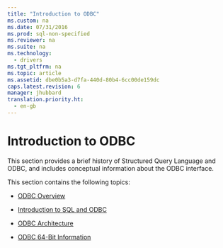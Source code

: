```yaml
---
title: "Introduction to ODBC"
ms.custom: na
ms.date: 07/31/2016
ms.prod: sql-non-specified
ms.reviewer: na
ms.suite: na
ms.technology: 
  - drivers
ms.tgt_pltfrm: na
ms.topic: article
ms.assetid: dbe0b5a3-d7fa-440d-80b4-6cc00de159dc
caps.latest.revision: 6
manager: jhubbard
translation.priority.ht: 
  - en-gb
---
```

# Introduction to ODBC
This section provides a brief history of Structured Query Language and ODBC, and includes conceptual information about the ODBC interface.  
  
 This section contains the following topics:  
  
-   [ODBC Overview](../content/ODBC-Overview.md)  
  
-   [Introduction to SQL and ODBC](../content/Introduction-to-SQL-and-ODBC.md)  
  
-   [ODBC Architecture](../content/ODBC-Architecture.md)  
  
-   [ODBC 64-Bit Information](../content/ODBC-64-Bit-Information.md)